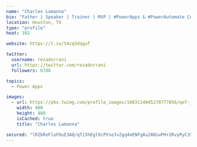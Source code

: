 ```yaml
---
name: "Charles Lamanna"
bio: "Father | Speaker | Trainer | MVP | #PowerApps & #PowerAutomate Community Super User | YouTuber Right-pointing triangle http://youtube.com/c/rezadorrani | Learn - Share - Clockwise rightwards and leftwards open circle arrows"
location: Houston, TX
type: "profile"
heat: 102

website: https://t.co/tAcqSdqguf

twitter:
  username: rezadorrani
  url: https://twitter.com/rezadorrani
  followers: 6786

topics:
  - Power Apps

images:
  - url: https://pbs.twimg.com/profile_images/1063114045270777856/qeT-jpWr_400x400.jpg
    width: 400
    height: 400
    isCached: true
    title: "Charles Lamanna"

secured: "lRZbReFloFOuE3AQ/qTi5hEgl9cPVseJvZgq4mENFgAu2ANiwPH+IRvyRyC3SFtHzuS7/cd1T43RAH4XEIApvajwsrqlOCGF+xtpQyHGBZewvxVx3U4ieScixzkVJiis02AB+vLvkGC6v4Mwr6imGII2aJUfnX8AP4u71evHdFqPNaA4hx7tDh2jIDKcNz2PI90msH+BoOYvDp8QcukTEA6bNLdMC1Vvfit6Q2NHxhcmIVZ+FwlHw/X5MWLdSe10seOShXcF0Gv0bJg6V9rUpwBmysP1WoEDrEpkOttILKXjPM4WrgS9Q1vd0i73m8UaTb05fbmRmivFNg95vC8A/KszQASAurM7S/a2K6ScFx4vc1iykDMhe6hTSX+6bkTHo2mFSOQOiS0epzXKvNr7o0GQwgz/vzkb3kEcWAijZLU=;1tWQBDRv2dCY78p9/Ooesg=="
---
```


